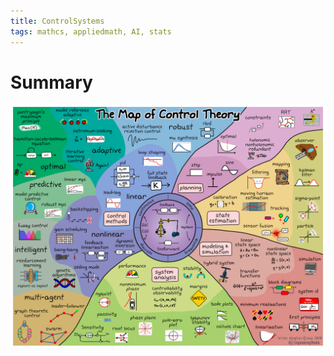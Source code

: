 ```yaml
---
title: ControlSystems
tags: mathcs, appliedmath, AI, stats
---
```


# Summary

![](../images/Control_Map.png)